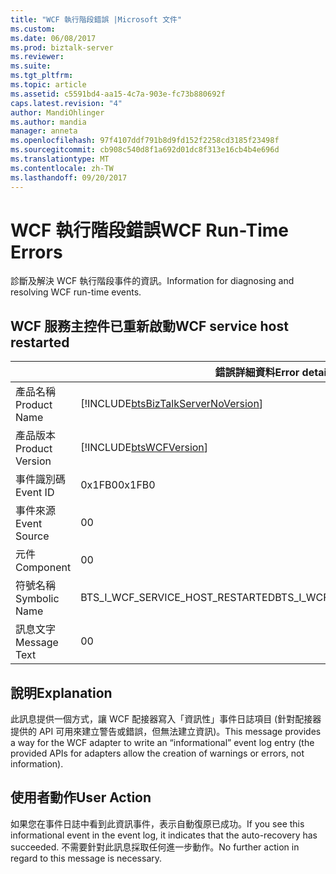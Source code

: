 ```yaml
---
title: "WCF 執行階段錯誤 |Microsoft 文件"
ms.custom: 
ms.date: 06/08/2017
ms.prod: biztalk-server
ms.reviewer: 
ms.suite: 
ms.tgt_pltfrm: 
ms.topic: article
ms.assetid: c5591bd4-aa15-4c7a-903e-fc73b880692f
caps.latest.revision: "4"
author: MandiOhlinger
ms.author: mandia
manager: anneta
ms.openlocfilehash: 97f4107ddf791b8d9fd152f2258cd3185f23498f
ms.sourcegitcommit: cb908c540d8f1a692d01dc8f313e16cb4b4e696d
ms.translationtype: MT
ms.contentlocale: zh-TW
ms.lasthandoff: 09/20/2017
---
```

# <a name="wcf-run-time-errors"></a><span data-ttu-id="56226-102">WCF 執行階段錯誤</span><span class="sxs-lookup"><span data-stu-id="56226-102">WCF Run-Time Errors</span></span>
<span data-ttu-id="56226-103">診斷及解決 WCF 執行階段事件的資訊。</span><span class="sxs-lookup"><span data-stu-id="56226-103">Information for diagnosing and resolving WCF run-time events.</span></span>  
  
## <a name="wcf-service-host-restarted"></a><span data-ttu-id="56226-104">WCF 服務主控件已重新啟動</span><span class="sxs-lookup"><span data-stu-id="56226-104">WCF service host restarted</span></span>
  
||<span data-ttu-id="56226-105">錯誤詳細資料</span><span class="sxs-lookup"><span data-stu-id="56226-105">Error details</span></span>|  
|-|-|  
|<span data-ttu-id="56226-106">產品名稱</span><span class="sxs-lookup"><span data-stu-id="56226-106">Product Name</span></span>|[!INCLUDE[btsBizTalkServerNoVersion](../includes/btsbiztalkservernoversion-md.md)]|  
|<span data-ttu-id="56226-107">產品版本</span><span class="sxs-lookup"><span data-stu-id="56226-107">Product Version</span></span>|[!INCLUDE[btsWCFVersion](../includes/btswcfversion-md.md)]|  
|<span data-ttu-id="56226-108">事件識別碼</span><span class="sxs-lookup"><span data-stu-id="56226-108">Event ID</span></span>|<span data-ttu-id="56226-109">0x1FB0</span><span class="sxs-lookup"><span data-stu-id="56226-109">0x1FB0</span></span>|  
|<span data-ttu-id="56226-110">事件來源</span><span class="sxs-lookup"><span data-stu-id="56226-110">Event Source</span></span>|<span data-ttu-id="56226-111">0</span><span class="sxs-lookup"><span data-stu-id="56226-111">0</span></span>|  
|<span data-ttu-id="56226-112">元件</span><span class="sxs-lookup"><span data-stu-id="56226-112">Component</span></span>|<span data-ttu-id="56226-113">0</span><span class="sxs-lookup"><span data-stu-id="56226-113">0</span></span>|  
|<span data-ttu-id="56226-114">符號名稱</span><span class="sxs-lookup"><span data-stu-id="56226-114">Symbolic Name</span></span>|<span data-ttu-id="56226-115">BTS_I_WCF_SERVICE_HOST_RESTARTED</span><span class="sxs-lookup"><span data-stu-id="56226-115">BTS_I_WCF_SERVICE_HOST_RESTARTED</span></span>|  
|<span data-ttu-id="56226-116">訊息文字</span><span class="sxs-lookup"><span data-stu-id="56226-116">Message Text</span></span>|<span data-ttu-id="56226-117">0</span><span class="sxs-lookup"><span data-stu-id="56226-117">0</span></span>|  
  
## <a name="explanation"></a><span data-ttu-id="56226-118">說明</span><span class="sxs-lookup"><span data-stu-id="56226-118">Explanation</span></span>  
 <span data-ttu-id="56226-119">此訊息提供一個方式，讓 WCF 配接器寫入「資訊性」事件日誌項目 (針對配接器提供的 API 可用來建立警告或錯誤，但無法建立資訊)。</span><span class="sxs-lookup"><span data-stu-id="56226-119">This message provides a way for the WCF adapter to write an “informational” event log entry (the provided APIs for adapters allow the creation of warnings or errors, not information).</span></span>  
  
## <a name="user-action"></a><span data-ttu-id="56226-120">使用者動作</span><span class="sxs-lookup"><span data-stu-id="56226-120">User Action</span></span>  
 <span data-ttu-id="56226-121">如果您在事件日誌中看到此資訊事件，表示自動復原已成功。</span><span class="sxs-lookup"><span data-stu-id="56226-121">If you see this informational event in the event log, it indicates that the auto-recovery has succeeded.</span></span> <span data-ttu-id="56226-122">不需要針對此訊息採取任何進一步動作。</span><span class="sxs-lookup"><span data-stu-id="56226-122">No further action in regard to this message is necessary.</span></span>
